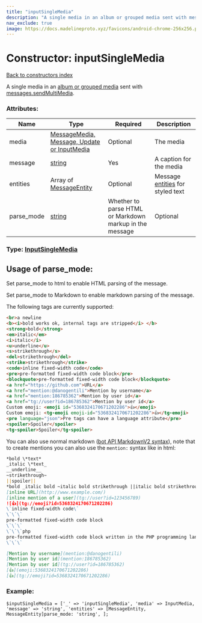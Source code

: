 ```yaml
---
title: "inputSingleMedia"
description: "A single media in an album or grouped media sent with messages.sendMultiMedia."
nav_exclude: true
image: https://docs.madelineproto.xyz/favicons/android-chrome-256x256.png
---
```

# Constructor: inputSingleMedia  
[Back to constructors index](/API_docs/constructors/index.html)



A single media in an [album or grouped media](https://core.telegram.org/api/files#albums-grouped-media) sent with [messages.sendMultiMedia](../methods/messages.sendMultiMedia.html).

### Attributes:

| Name     |    Type       | Required | Description |
|----------|---------------|----------|-------------|
|media|[MessageMedia, Message, Update or InputMedia](/API_docs/types/InputMedia.html) | Optional|The media|
|message|[string](/API_docs/types/string.html) | Yes|A caption for the media|
|entities|Array of [MessageEntity](/API_docs/types/MessageEntity.html) | Optional|Message [entities](https://core.telegram.org/api/entities) for styled text|
|parse\_mode| [string](/API_docs/types/string.html) | Whether to parse HTML or Markdown markup in the message| Optional |



### Type: [InputSingleMedia](/API_docs/types/InputSingleMedia.html)



## Usage of parse_mode:

Set parse_mode to html to enable HTML parsing of the message.  

Set parse_mode to Markdown to enable markdown parsing of the message.  

The following tags are currently supported:

```html
<br>a newline
<b><i>bold works ok, internal tags are stripped</i> </b>
<strong>bold</strong>
<em>italic</em>
<i>italic</i>
<u>underline</u>
<s>strikethrough</s>
<del>strikethrough</del>
<strike>strikethrough</strike>
<code>inline fixed-width code</code>
<pre>pre-formatted fixed-width code block</pre>
<blockquote>pre-formatted fixed-width code block</blockquote>
<a href="https://github.com">URL</a>
<a href="mention:@danogentili">Mention by username</a>
<a href="mention:186785362">Mention by user id</a>
<a href="tg://user?id=186785362">Mention by user id</a>
Custom emoji: <emoji id="5368324170671202286">👍</emoji>
Custom emoji: <tg-emoji emoji-id="5368324170671202286">👍</tg-emoji>
<pre language="json">Pre tags can have a language attribute</pre>
<spoiler>Spoiler</spoiler>
<tg-spoiler>Spoiler</tg-spoiler>
```

You can also use normal markdown ([bot API MarkdownV2 syntax](https://core.telegram.org/bots/api#markdownv2-style)), note that to create mentions you can also use the `mention:` syntax like in html:  

```markdown
*bold \*text*
_italic \*text_
__underline__
~strikethrough~
||spoiler||
*bold _italic bold ~italic bold strikethrough ||italic bold strikethrough spoiler||~ __underline italic bold___ bold*
[inline URL](http://www.example.com/)
[inline mention of a user](tg://user?id=123456789)
![👍](tg://emoji?id=5368324170671202286)
\`inline fixed-width code\`
\`\`\`
pre-formatted fixed-width code block
\`\`\`
\`\`\`php
pre-formatted fixed-width code block written in the PHP programming language
\`\`\`

[Mention by username](mention:@danogentili)
[Mention by user id](mention:186785362)
[Mention by user id](tg://user?id=186785362)
[👍](emoji:5368324170671202286)
[👍](tg://emoji?id=5368324170671202286)
```

### Example:

```
$inputSingleMedia = ['_' => 'inputSingleMedia', 'media' => InputMedia, 'message' => 'string', 'entities' => [MessageEntity, MessageEntity]parse_mode: 'string', ];
```  
